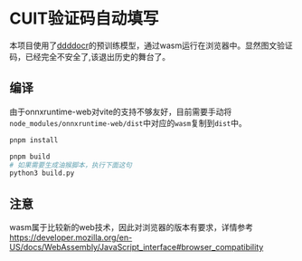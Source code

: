 # CUIT验证码自动填写
本项目使用了[ddddocr](https://github.com/sml2h3/ddddocr)的预训练模型，通过wasm运行在浏览器中。显然图文验证码，已经完全不安全了,该退出历史的舞台了。
## 编译
由于onnxruntime-web对vite的支持不够友好，目前需要手动将`node_modules/onnxruntime-web/dist`中对应的`wasm`复制到`dist`中。
```bash
pnpm install

pnpm build
# 如果需要生成油猴脚本，执行下面这句
python3 build.py
```
## 注意
wasm属于比较新的web技术，因此对浏览器的版本有要求，详情参考 https://developer.mozilla.org/en-US/docs/WebAssembly/JavaScript_interface#browser_compatibility